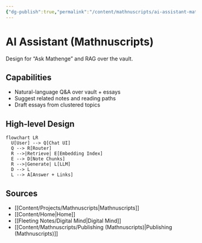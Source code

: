 ```yaml
---
{"dg-publish":true,"permalink":"/content/mathnuscripts/ai-assistant-mathnuscripts/","noteIcon":"2"}
---
```


# AI Assistant (Mathnuscripts)

Design for “Ask Mathenge” and RAG over the vault.

## Capabilities
- Natural-language Q&A over vault + essays
- Suggest related notes and reading paths
- Draft essays from clustered topics

## High-level Design
```mermaid
flowchart LR
  U[User] --> Q[Chat UI]
  Q --> R[Router]
  R -->|Retrieve| E[Embedding Index]
  E --> D[Note Chunks]
  R -->|Generate| L[LLM]
  D --> L
  L --> A[Answer + Links]
```

## Sources
- [[Content/Projects/Mathnuscripts\|Mathnuscripts]]
- [[Content/Home\|Home]]
- [[Fleeting Notes/Digital Mind\|Digital Mind]]
- [[Content/Mathnuscripts/Publishing (Mathnuscripts)\|Publishing (Mathnuscripts)]]



